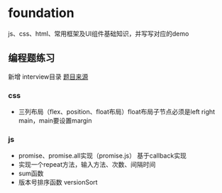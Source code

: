 # foundation
js、css、html、常用框架及UI组件基础知识，并写写对应的demo

## 编程题练习
新增 interview目录
[题目来源](https://lgwebdream.github.io/FE-Interview/program/#css-%E5%A6%82%E4%BD%95%E7%94%BB%E5%87%BA%E4%B8%80%E4%B8%AA%E6%89%87%E5%BD%A2%EF%BC%8C%E5%8A%A8%E6%89%8B%E5%AE%9E%E7%8E%B0%E4%B8%8B)

### css
- 三列布局（flex、position、float布局）float布局子节点必须是left right main，main要设置margin

### js
- promise、promise.all实现（promise.js） 基于callback实现
- 实现一个repeat方法，输入方法、次数、间隔时间
- sum函数
- 版本号排序函数 versionSort
